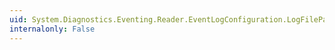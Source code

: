 ```yaml
---
uid: System.Diagnostics.Eventing.Reader.EventLogConfiguration.LogFilePath
internalonly: False
---
```

